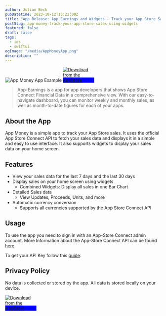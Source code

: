 ```yaml
---
author: Julian Beck
pubDatetime: 2023-10-12T15:22:00Z
title: "App Release: App Earnings and Widgets - Track your App Store Sales"
postSlug: app-money-track-your-app-store-sales-using-widgets
featured: false
draft: false
tags:
  - ios
  - swiftui
ogImage: "/media/AppMoneyApp.png"
description: ""
---
```


![App Money App Example](/media/AppMoneyApp.png)
<a href="https://apps.apple.com/us/app/app-earnings-and-widgets/id6448806730" style="background-color:blue">
<img src="/media/AppStoreButtonTransparent.png" alt="Download from the AppStore" title="Download from the AppStore" style="max-width:20%;">
</a>

> App-Earnings is a app for app developers that shows App Store Connect Financial Data in a comprehensive view. With our easy-to-navigate dashboard, you can monitor weekly and monthly sales, as well as month-to-date figures for each of your apps.

## About the App

App Money is a simple app to track your App Store sales. It uses the official App Store Connect API to fetch your sales data and displays it in a simple and easy to use interface. It also supports widgets to display your sales data on your home screen.

## Features

- View your sales data for the last 7 days and the last 30 days
- Display sales on your home screen using widgets
  - Combined Widgets: Display all sales in one Bar Chart
- Detailed Sales data
  - View Updates, Proceeds, Units, and more
- Automatic currency conversion
  - Supports all currencies supported by the App Store Connect API

## Usage

To use the app you need to sign in with an App-Store Connect admin account.
More Information about the App-Store Connect API can be found [here](https://developer.apple.com/documentation/appstoreconnectapi).

To get your API Key follow this [guide](https://julianbeck.notion.site/Get-your-App-Store-Connect-Credentials-for-App-Earnings-70c4d5fd2c07416ea569343273ac87a8?pvs=4).

## Privacy Policy

No data is collected or stored by the app. All data is stored locally on your device.

<a href="https://apps.apple.com/us/app/app-earnings-and-widgets/id6448806730" style="background-color:blue">
<img src="/media/AppMoneyIconCover.png" alt="Download from the AppStore" title="Download from the AppStore" style="max-width:20%;">
</a>
